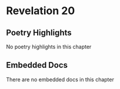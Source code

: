 # Revelation 20

## Poetry Highlights

No poetry highlights in this chapter

## Embedded Docs

There are no embedded docs in this chapter

